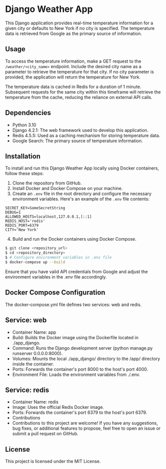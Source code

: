 # Django Weather App

This Django application provides real-time temperature information for a given city or defaults to New York if no city is specified. The temperature data is retrieved from Google as the primary source of information.

## Usage

To access the temperature information, make a GET request to the `/weather/<city_name>` endpoint. Include the desired city name as a parameter to retrieve the temperature for that city. If no city parameter is provided, the application will return the temperature for New York.

The temperature data is cached in Redis for a duration of 1 minute. Subsequent requests for the same city within this timeframe will retrieve the temperature from the cache, reducing the reliance on external API calls.

## Dependencies

- Python 3.10
- Django 4.2.1: The web framework used to develop this application.
- Redis 4.5.5: Used as a caching mechanism for storing temperature data.
- Google Search: The primary source of temperature information.

## Installation

To install and run this Django Weather App locally using Docker containers, follow these steps:

1. Clone the repository from GitHub.
2. Install Docker and Docker Compose on your machine.
3. Create an `.env` file in the root directory and configure the necessary environment variables. Here's an example of the `.env` file contents:


```plaintext
SECRET_KEY=SomeSecretString
DEBUG=1
ALLOWED_HOSTS=localhost,127.0.0.1,[::1]
REDIS_HOST='redis'
REDIS_PORT=6379
CITY='New York'
```

4. Build and run the Docker containers using Docker Compose.

```bash
$ git clone <repository_url>
$ cd <repository_directory>
$ # Configure environment variables in .env file
$ docker-compose up --build
```

Ensure that you have valid API credentials from Google and adjust the environment variables in the .env file accordingly.

## Docker Compose Configuration
The docker-compose.yml file defines two services: web and redis.

## Service: web
- Container Name: app
- Build: Builds the Docker image using the Dockerfile located in ./app_django.
- Command: Runs the Django development server (python manage.py runserver 0.0.0.0:8000).
- Volumes: Mounts the local ./app_django/ directory to the /app/ directory inside the container.
- Ports: Forwards the container's port 8000 to the host's port 4000.
- Environment File: Loads the environment variables from ./.env.

## Service: redis
- Container Name: redis
- Image: Uses the official Redis Docker image.
- Ports: Forwards the container's port 6379 to the host's port 6379.
- Contributions
- Contributions to this project are welcome! If you have any suggestions, bug fixes, or additional features to propose, feel free to open an issue or submit a pull request on GitHub.

## License
This project is licensed under the MIT License.